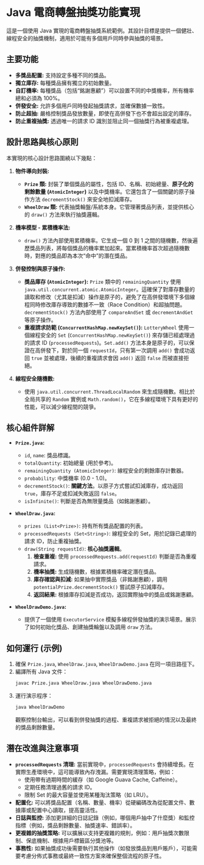 # Java 電商轉盤抽獎功能實現

這是一個使用 Java 實現的電商轉盤抽獎系統範例。其設計目標是提供一個健壯、線程安全的抽獎機制，適用於可能有多個用戶同時參與抽獎的場景。

## 主要功能

*   **多獎品配置:** 支持設定多種不同的獎品。
*   **獨立庫存:** 每種獎品擁有獨立的初始數量。
*   **自訂機率:** 每種獎品（包括“銘謝惠顧”）可以設置不同的中獎機率，所有機率總和必須為 100%。
*   **併發安全:** 允許多個用戶同時發起抽獎請求，並確保數據一致性。
*   **防止超抽:** 嚴格控制獎品發放數量，即使在高併發下也不會超出設定的庫存。
*   **防止重複抽獎:** 透過唯一的請求 ID 識別並阻止同一個抽獎行為被重複處理。

## 設計思路與核心原則

本實現的核心設計思路圍繞以下幾點：

1.  **物件導向封裝:**
    *   **`Prize` 類:** 封裝了單個獎品的屬性，包括 ID、名稱、初始總量、**原子化的剩餘數量 (`AtomicInteger`)** 以及中獎機率。它還包含了一個關鍵的原子操作方法 `decrementStock()` 來安全地扣減庫存。
    *   **`WheelDraw` 類:** 代表抽獎輪盤/系統本身。它管理著獎品列表，並提供核心的 `draw()` 方法來執行抽獎邏輯。

2.  **機率模型 - 累積機率法:**
    *   `draw()` 方法內部使用累積機率。它生成一個 0 到 1 之間的隨機數，然後遍歷獎品列表，將每個獎品的機率累加起來。當累積機率首次超過隨機數時，對應的獎品即為本次“命中”的潛在獎品。

3.  **併發控制與原子操作:**
    *   **獎品庫存 (`AtomicInteger`):** `Prize` 類中的 `remainingQuantity` 使用 `java.util.concurrent.atomic.AtomicInteger`。這確保了對庫存數量的讀取和修改（尤其是扣減）操作是原子的，避免了在高併發環境下多個線程同時修改庫存導致的數據不一致（Race Condition）和超抽問題。`decrementStock()` 方法內部使用了 `compareAndSet` 或 `decrementAndGet` 等原子操作。
    *   **重複請求防範 (`ConcurrentHashMap.newKeySet()`):** `LotteryWheel` 使用一個線程安全的 `Set` (`ConcurrentHashMap.newKeySet()`) 來存儲已經處理過的請求 ID (`processedRequests`)。`Set.add()` 方法本身是原子的，可以保證在高併發下，對於同一個 `requestId`，只有第一次調用 `add()` 會成功返回 `true` 並被處理，後續的重複請求會因 `add()` 返回 `false` 而被直接拒絕。

4.  **線程安全隨機數:**
    *   使用 `java.util.concurrent.ThreadLocalRandom` 來生成隨機數。相比於全局共享的 `Random` 實例或 `Math.random()`，它在多線程環境下具有更好的性能，可以減少線程間的競爭。

## 核心組件詳解

*   **`Prize.java`:**
    *   `id`, `name`: 獎品標識。
    *   `totalQuantity`: 初始總量 (用於參考)。
    *   `remainingQuantity (AtomicInteger)`: 線程安全的剩餘庫存計數器。
    *   `probability`: 中獎機率 (0.0 - 1.0)。
    *   `decrementStock()`: **關鍵方法**。以原子方式嘗試扣減庫存，成功返回 `true`，庫存不足或扣減失敗返回 `false`。
    *   `isInfinite()`: 判斷是否為無限量獎品（如銘謝惠顧）。

*   **`WheelDraw.java`:**
    *   `prizes (List<Prize>)`: 持有所有獎品配置的列表。
    *   `processedRequests (Set<String>)`: 線程安全的 Set，用於記錄已處理的請求 ID，防止重複抽獎。
    *   `draw(String requestId)`: **核心抽獎邏輯**。
        1.  **檢查重複:** 使用 `processedRequests.add(requestId)` 判斷是否為重複請求。
        2.  **機率抽獎:** 生成隨機數，根據累積機率確定潛在獎品。
        3.  **庫存確認與扣減:** 如果抽中實際獎品（非銘謝惠顧），調用 `potentialPrize.decrementStock()` 嘗試原子扣減庫存。
        4.  **返回結果:** 根據庫存扣減是否成功，返回實際抽中的獎品或銘謝惠顧。

*   **`WheelDrawDemo.java`:**
    *   提供了一個使用 `ExecutorService` 模擬多線程併發抽獎的演示場景。展示了如何初始化獎品、創建抽獎輪盤以及調用 `draw` 方法。

## 如何運行 (示例)

1.  確保 `Prize.java`, `WheelDraw.java`, `WheelDrawDemo.java` 在同一項目路徑下。
2.  編譯所有 Java 文件：
    ```bash
    javac Prize.java WheelDraw.java WheelDrawDemo.java
    ```
3.  運行演示程序：
    ```bash
    java WheelDrawDemo
    ```
    觀察控制台輸出，可以看到併發抽獎的過程、重複請求被拒絕的情況以及最終的獎品剩餘數量。

## 潛在改進與注意事項

*   **`processedRequests` 清理:** 當前實現中，`processedRequests` 會持續增長。在實際生產環境中，這可能導致內存洩漏。需要實現清理策略，例如：
    *   使用帶有過期時間的緩存（如 Google Guava Cache, Caffeine）。
    *   定期任務清理過舊的請求 ID。
    *   限制 Set 的最大容量並使用某種淘汰策略（如 LRU）。
*   **配置化:** 可以將獎品配置（名稱、數量、機率）從硬編碼改為從配置文件、數據庫或配置中心讀取，提高靈活性。
*   **日誌與監控:** 添加更詳細的日誌記錄（例如，哪個用戶抽中了什麼獎）和監控指標（例如，獎品剩餘數量、抽獎速率、錯誤率）。
*   **更複雜的抽獎策略:** 可以擴展以支持更複雜的規則，例如：用戶抽獎次數限制、保底機制、根據用戶標籤區分獎池等。
*   **事務性:** 如果抽獎成功後需要執行其他操作（如發放獎品到用戶賬戶），可能需要考慮分佈式事務或最終一致性方案來確保整個流程的原子性。